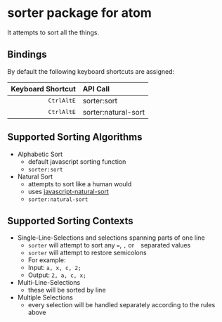 # sorter package for atom

It attempts to sort all the things.

## Bindings

By default the following keyboard shortcuts are assigned:

|                         Keyboard Shortcut | API Call            |
|------------------------------------------:|:--------------------|
| <kbd>Ctrl</kbd><kbd>Alt</kbd><kbd>E</kbd> | sorter:sort         |
| <kbd>Ctrl</kbd><kbd>Alt</kbd><kbd>E</kbd> | sorter:natural-sort |

## Supported Sorting Algorithms

* Alphabetic Sort
	* default javascript sorting function
	* `sorter:sort`
* Natural Sort
	* attempts to sort like a human would
	* uses [javascript-natural-sort](https://npmjs.org/package/javascript-natural-sort)
	* `sorter:natural-sort`

## Supported Sorting Contexts

* Single-Line-Selections and selections spanning parts of one line
	* `sorter` will attempt to sort any `=`, `,` or ` ` separated values
	* `sorter` will attempt to restore semicolons
	* For example:
	* Input: `a, x, c, 2;`
	* Output: `2, a, c, x;`
* Multi-Line-Selections
	* these will be sorted by line
* Multiple Selections
	* every selection will be handled separately according to the rules above
